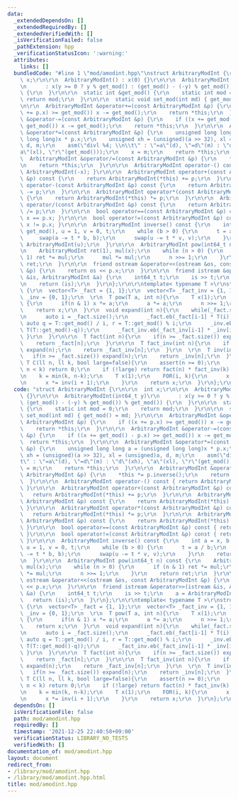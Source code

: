 ```yaml
---
data:
  _extendedDependsOn: []
  _extendedRequiredBy: []
  _extendedVerifiedWith: []
  _isVerificationFailed: false
  _pathExtension: hpp
  _verificationStatusIcon: ':warning:'
  attributes:
    links: []
  bundledCode: "#line 1 \"mod/amodint.hpp\"\nstruct ArbitraryModInt {\r\n\r\n  int\
    \ x;\r\n\r\n  ArbitraryModInt() : x(0) {}\r\n\r\n  ArbitraryModInt(int64_t y)\r\
    \n      : x(y >= 0 ? y % get_mod() : (get_mod() - (-y) % get_mod()) % get_mod())\
    \ {\r\n  }\r\n\r\n  static int &get_mod() {\r\n    static int mod = 0;\r\n   \
    \ return mod;\r\n  }\r\n\r\n  static void set_mod(int md) { get_mod() = md; }\r\
    \n\r\n  ArbitraryModInt &operator+=(const ArbitraryModInt &p) {\r\n    if ((x\
    \ += p.x) >= get_mod()) x -= get_mod();\r\n    return *this;\r\n  }\r\n\r\n  ArbitraryModInt\
    \ &operator-=(const ArbitraryModInt &p) {\r\n    if ((x += get_mod() - p.x) >=\
    \ get_mod()) x -= get_mod();\r\n    return *this;\r\n  }\r\n\r\n  ArbitraryModInt\
    \ &operator*=(const ArbitraryModInt &p) {\r\n    unsigned long long a = (unsigned\
    \ long long)x * p.x;\r\n    unsigned xh = (unsigned)(a >> 32), xl = (unsigned)a,\
    \ d, m;\r\n    asm(\"divl %4; \\n\\t\" : \"=a\"(d), \"=d\"(m) : \"d\"(xh), \"\
    a\"(xl), \"r\"(get_mod()));\r\n    x = m;\r\n    return *this;\r\n  }\r\n\r\n\
    \  ArbitraryModInt &operator/=(const ArbitraryModInt &p) {\r\n    *this *= p.inverse();\r\
    \n    return *this;\r\n  }\r\n\r\n  ArbitraryModInt operator-() const { return\
    \ ArbitraryModInt(-x); }\r\n\r\n  ArbitraryModInt operator+(const ArbitraryModInt\
    \ &p) const {\r\n    return ArbitraryModInt(*this) += p;\r\n  }\r\n\r\n  ArbitraryModInt\
    \ operator-(const ArbitraryModInt &p) const {\r\n    return ArbitraryModInt(*this)\
    \ -= p;\r\n  }\r\n\r\n  ArbitraryModInt operator*(const ArbitraryModInt &p) const\
    \ {\r\n    return ArbitraryModInt(*this) *= p;\r\n  }\r\n\r\n  ArbitraryModInt\
    \ operator/(const ArbitraryModInt &p) const {\r\n    return ArbitraryModInt(*this)\
    \ /= p;\r\n  }\r\n\r\n  bool operator==(const ArbitraryModInt &p) const { return\
    \ x == p.x; }\r\n\r\n  bool operator!=(const ArbitraryModInt &p) const { return\
    \ x != p.x; }\r\n\r\n  ArbitraryModInt inverse() const {\r\n    int a = x, b =\
    \ get_mod(), u = 1, v = 0, t;\r\n    while (b > 0) {\r\n      t = a / b;\r\n \
    \     swap(a -= t * b, b);\r\n      swap(u -= t * v, v);\r\n    }\r\n    return\
    \ ArbitraryModInt(u);\r\n  }\r\n\r\n  ArbitraryModInt pow(int64_t n) const {\r\
    \n    ArbitraryModInt ret(1), mul(x);\r\n    while (n > 0) {\r\n      if (n &\
    \ 1) ret *= mul;\r\n      mul *= mul;\r\n      n >>= 1;\r\n    }\r\n    return\
    \ ret;\r\n  }\r\n\r\n  friend ostream &operator<<(ostream &os, const ArbitraryModInt\
    \ &p) {\r\n    return os << p.x;\r\n  }\r\n\r\n  friend istream &operator>>(istream\
    \ &is, ArbitraryModInt &a) {\r\n    int64_t t;\r\n    is >> t;\r\n    a = ArbitraryModInt(t);\r\
    \n    return (is);\r\n  }\r\n};\r\n\r\ntemplate< typename T >\r\nstruct ModCalc\
    \ {\r\n  vector<T> _fact = {1, 1};\r\n  vector<T> _fact_inv = {1, 1};\r\n  vector<T>\
    \ _inv = {0, 1};\r\n  \r\n  T pow(T a, int n){\r\n    T x(1);\r\n    while(n)\
    \ {\r\n      if(n & 1) x *= a;\r\n      a *= a;\r\n      n >>= 1;\r\n    }\r\n\
    \    return x;\r\n  }\r\n  void expand(int n){\r\n    while(_fact.size() <= n){\r\
    \n      auto i = _fact.size();\r\n      _fact.eb(_fact[i-1] * T(i));\r\n     \
    \ auto q = T::get_mod() / i, r = T::get_mod() % i;\r\n      _inv.eb(_inv[r] *\
    \ T(T::get_mod()-q));\r\n      _fact_inv.eb(_fact_inv[i-1] * _inv[i]);\r\n   \
    \ }\r\n  }\r\n\r\n  T fact(int n){\r\n    if(n >= _fact.size()) expand(n);\r\n\
    \    return _fact[n];\r\n  }\r\n\r\n  T fact_inv(int n){\r\n    if(n >= _fact.size())\
    \ expand(n);\r\n    return _fact_inv[n];\r\n  }\r\n  \r\n  T inv(int n){\r\n \
    \   if(n >= _fact.size()) expand(n);\r\n    return _inv[n];\r\n  }\r\n  \r\n \
    \ T C(ll n, ll k, bool large=false){\r\n    assert(n >= 0);\r\n    if (k < 0 ||\
    \ n < k) return 0;\r\n    if (!large) return fact(n) * fact_inv(k) * fact_inv(n-k);\r\
    \n    k = min(k, n-k);\r\n    T x(1);\r\n    FOR(i, k){\r\n      x *= n - i;\r\
    \n      x *= inv(i + 1);\r\n    }\r\n    return x;\r\n  }\r\n};\r\n"
  code: "struct ArbitraryModInt {\r\n\r\n  int x;\r\n\r\n  ArbitraryModInt() : x(0)\
    \ {}\r\n\r\n  ArbitraryModInt(int64_t y)\r\n      : x(y >= 0 ? y % get_mod() :\
    \ (get_mod() - (-y) % get_mod()) % get_mod()) {\r\n  }\r\n\r\n  static int &get_mod()\
    \ {\r\n    static int mod = 0;\r\n    return mod;\r\n  }\r\n\r\n  static void\
    \ set_mod(int md) { get_mod() = md; }\r\n\r\n  ArbitraryModInt &operator+=(const\
    \ ArbitraryModInt &p) {\r\n    if ((x += p.x) >= get_mod()) x -= get_mod();\r\n\
    \    return *this;\r\n  }\r\n\r\n  ArbitraryModInt &operator-=(const ArbitraryModInt\
    \ &p) {\r\n    if ((x += get_mod() - p.x) >= get_mod()) x -= get_mod();\r\n  \
    \  return *this;\r\n  }\r\n\r\n  ArbitraryModInt &operator*=(const ArbitraryModInt\
    \ &p) {\r\n    unsigned long long a = (unsigned long long)x * p.x;\r\n    unsigned\
    \ xh = (unsigned)(a >> 32), xl = (unsigned)a, d, m;\r\n    asm(\"divl %4; \\n\\\
    t\" : \"=a\"(d), \"=d\"(m) : \"d\"(xh), \"a\"(xl), \"r\"(get_mod()));\r\n    x\
    \ = m;\r\n    return *this;\r\n  }\r\n\r\n  ArbitraryModInt &operator/=(const\
    \ ArbitraryModInt &p) {\r\n    *this *= p.inverse();\r\n    return *this;\r\n\
    \  }\r\n\r\n  ArbitraryModInt operator-() const { return ArbitraryModInt(-x);\
    \ }\r\n\r\n  ArbitraryModInt operator+(const ArbitraryModInt &p) const {\r\n \
    \   return ArbitraryModInt(*this) += p;\r\n  }\r\n\r\n  ArbitraryModInt operator-(const\
    \ ArbitraryModInt &p) const {\r\n    return ArbitraryModInt(*this) -= p;\r\n \
    \ }\r\n\r\n  ArbitraryModInt operator*(const ArbitraryModInt &p) const {\r\n \
    \   return ArbitraryModInt(*this) *= p;\r\n  }\r\n\r\n  ArbitraryModInt operator/(const\
    \ ArbitraryModInt &p) const {\r\n    return ArbitraryModInt(*this) /= p;\r\n \
    \ }\r\n\r\n  bool operator==(const ArbitraryModInt &p) const { return x == p.x;\
    \ }\r\n\r\n  bool operator!=(const ArbitraryModInt &p) const { return x != p.x;\
    \ }\r\n\r\n  ArbitraryModInt inverse() const {\r\n    int a = x, b = get_mod(),\
    \ u = 1, v = 0, t;\r\n    while (b > 0) {\r\n      t = a / b;\r\n      swap(a\
    \ -= t * b, b);\r\n      swap(u -= t * v, v);\r\n    }\r\n    return ArbitraryModInt(u);\r\
    \n  }\r\n\r\n  ArbitraryModInt pow(int64_t n) const {\r\n    ArbitraryModInt ret(1),\
    \ mul(x);\r\n    while (n > 0) {\r\n      if (n & 1) ret *= mul;\r\n      mul\
    \ *= mul;\r\n      n >>= 1;\r\n    }\r\n    return ret;\r\n  }\r\n\r\n  friend\
    \ ostream &operator<<(ostream &os, const ArbitraryModInt &p) {\r\n    return os\
    \ << p.x;\r\n  }\r\n\r\n  friend istream &operator>>(istream &is, ArbitraryModInt\
    \ &a) {\r\n    int64_t t;\r\n    is >> t;\r\n    a = ArbitraryModInt(t);\r\n \
    \   return (is);\r\n  }\r\n};\r\n\r\ntemplate< typename T >\r\nstruct ModCalc\
    \ {\r\n  vector<T> _fact = {1, 1};\r\n  vector<T> _fact_inv = {1, 1};\r\n  vector<T>\
    \ _inv = {0, 1};\r\n  \r\n  T pow(T a, int n){\r\n    T x(1);\r\n    while(n)\
    \ {\r\n      if(n & 1) x *= a;\r\n      a *= a;\r\n      n >>= 1;\r\n    }\r\n\
    \    return x;\r\n  }\r\n  void expand(int n){\r\n    while(_fact.size() <= n){\r\
    \n      auto i = _fact.size();\r\n      _fact.eb(_fact[i-1] * T(i));\r\n     \
    \ auto q = T::get_mod() / i, r = T::get_mod() % i;\r\n      _inv.eb(_inv[r] *\
    \ T(T::get_mod()-q));\r\n      _fact_inv.eb(_fact_inv[i-1] * _inv[i]);\r\n   \
    \ }\r\n  }\r\n\r\n  T fact(int n){\r\n    if(n >= _fact.size()) expand(n);\r\n\
    \    return _fact[n];\r\n  }\r\n\r\n  T fact_inv(int n){\r\n    if(n >= _fact.size())\
    \ expand(n);\r\n    return _fact_inv[n];\r\n  }\r\n  \r\n  T inv(int n){\r\n \
    \   if(n >= _fact.size()) expand(n);\r\n    return _inv[n];\r\n  }\r\n  \r\n \
    \ T C(ll n, ll k, bool large=false){\r\n    assert(n >= 0);\r\n    if (k < 0 ||\
    \ n < k) return 0;\r\n    if (!large) return fact(n) * fact_inv(k) * fact_inv(n-k);\r\
    \n    k = min(k, n-k);\r\n    T x(1);\r\n    FOR(i, k){\r\n      x *= n - i;\r\
    \n      x *= inv(i + 1);\r\n    }\r\n    return x;\r\n  }\r\n};\r\n"
  dependsOn: []
  isVerificationFile: false
  path: mod/amodint.hpp
  requiredBy: []
  timestamp: '2021-12-25 22:40:58+09:00'
  verificationStatus: LIBRARY_NO_TESTS
  verifiedWith: []
documentation_of: mod/amodint.hpp
layout: document
redirect_from:
- /library/mod/amodint.hpp
- /library/mod/amodint.hpp.html
title: mod/amodint.hpp
---
```

